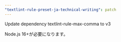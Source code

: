 ```yaml
---
"textlint-rule-preset-ja-technical-writing": patch
---
```


Update dependency textlint-rule-max-comma to v3

Node.js 16+が必要になります。

